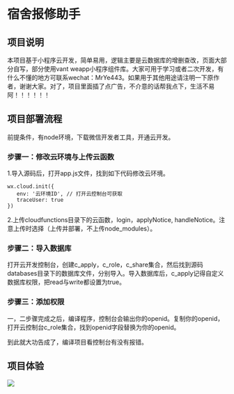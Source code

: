 # 宿舍报修助手

## 项目说明

本项目基于小程序云开发，简单易用，逻辑主要是云数据库的增删查改，页面大部分自写，部分使用vant weapp小程序组件库。大家可用于学习或者二次开发，有什么不懂的地方可联系wechat：MrYe443。如果用于其他用途请注明一下原作者，谢谢大家。对了，项目里面插了点广告，不介意的话帮我点下，生活不易阿！！！！！！

## 项目部署流程

前提条件，有node环境，下载微信开发者工具，开通云开发。

### 步骤一：修改云环境与上传云函数

1.导入源码后，打开app.js文件，找到如下代码修改云环境。

```
wx.cloud.init({
   env: '云环境ID', // 打开云控制台可获取
   traceUser: true
})
```

2.上传cloudfunctions目录下的云函数，login，applyNotice, handleNotice。注意上传时选择（上传并部署，不上传node_modules）。

### 步骤二：导入数据库

 打开云开发控制台，创建c_apply，c_role，c_share集合，然后找到源码databases目录下的数据库文件，分别导入。导入数据库后，c_apply记得自定义数据库权限，把read与write都设置为true。

### 步骤三：添加权限

一，二步骤完成之后，编译程序，控制台会输出你的openid。复制你的openid，打开云控制台c_role集合，找到openid字段替换为你的openid。

到此就大功告成了，编译项目看控制台有没有报错。

## 项目体验

![](https://mp-e93e0c5f-05cf-4713-9d34-a6449768f5b0.cdn.bspapp.com/cloudstorage/f3e33fd6-e9c4-47c5-a844-2035831ac42c.jpg)
